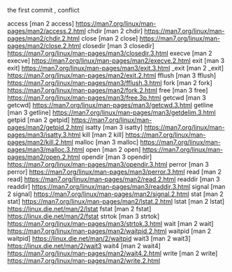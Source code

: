 the first commit , conflict

access	[man 2 access]	https://man7.org/linux/man-pages/man2/access.2.html
chdir	[man 2 chdir]	https://man7.org/linux/man-pages/man2/chdir.2.html
close	[man 2 close]	https://man7.org/linux/man-pages/man2/close.2.html
closedir	[man 3 closedir]	https://man7.org/linux/man-pages/man3/closedir.3.html
execve	[man 2 execve]	https://man7.org/linux/man-pages/man2/execve.2.html
exit	[man 3 exit]	https://man7.org/linux/man-pages/man3/exit.3.html
_exit	[man 2 _exit]	https://man7.org/linux/man-pages/man2/exit.2.html
fflush	[man 3 fflush]	https://man7.org/linux/man-pages/man3/fflush.3.html
fork	[man 2 fork]	https://man7.org/linux/man-pages/man2/fork.2.html
free	[man 3 free]	https://man7.org/linux/man-pages/man3/free.3p.html
getcwd	[man 3 getcwd]	https://man7.org/linux/man-pages/man3/getcwd.3.html
getline	[man 3 getline]	https://man7.org/linux/man-pages/man3/getdelim.3.html
getpid	[man 2 getpid]	https://man7.org/linux/man-pages/man2/getpid.2.html
isatty	[man 3 isatty]	https://man7.org/linux/man-pages/man3/isatty.3.html
kill	[man 2 kill]	https://man7.org/linux/man-pages/man2/kill.2.html
malloc	[man 3 malloc]	https://man7.org/linux/man-pages/man3/malloc.3.html
open	[man 2 open]	https://man7.org/linux/man-pages/man2/open.2.html
opendir	[man 3 opendir]	https://man7.org/linux/man-pages/man3/opendir.3.html
perror	[man 3 perror]	https://man7.org/linux/man-pages/man3/perror.3.html
read	[man 2 read]	https://man7.org/linux/man-pages/man2/read.2.html
readdir	[man 3 readdir]	https://man7.org/linux/man-pages/man3/readdir.3.html
signal	[man 2 signal]	https://man7.org/linux/man-pages/man2/signal.2.html
stat	[man 2 stat]	https://man7.org/linux/man-pages/man2/lstat.2.html
lstat	[man 2 lstat]	https://linux.die.net/man/2/lstat
fstat	[man 2 fstat]	https://linux.die.net/man/2/fstat
strtok	[man 3 strtok]	https://man7.org/linux/man-pages/man3/strtok.3.html
wait	[man 2 wait]	https://man7.org/linux/man-pages/man2/waitpid.2.html
waitpid	[man 2 waitpid]	https://linux.die.net/man/2/waitpid
wait3	[man 2 wait3]	https://linux.die.net/man/2/wait3
wait4	[man 2 wait4]	https://man7.org/linux/man-pages/man2/wait4.2.html
write	[man 2 write]	https://man7.org/linux/man-pages/man2/write.2.html

